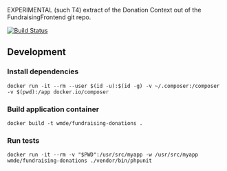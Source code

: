 EXPERIMENTAL (such T4) extract of the Donation Context out of the FundraisingFrontend git repo.

[![Build Status](https://travis-ci.org/wmde/fundraising-donations.svg?branch=master)](https://travis-ci.org/wmde/fundraising-donations)

## Development

### Install dependencies

    docker run -it --rm --user $(id -u):$(id -g) -v ~/.composer:/composer -v $(pwd):/app docker.io/composer

### Build application container

    docker build -t wmde/fundraising-donations .

### Run tests

    docker run -it --rm -v "$PWD":/usr/src/myapp -w /usr/src/myapp wmde/fundraising-donations ./vendor/bin/phpunit
